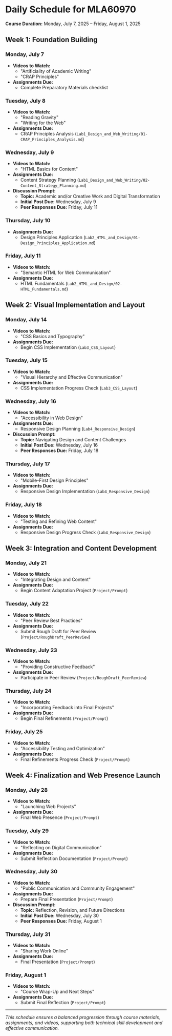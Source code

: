 # Daily Schedule for MLA60970

**Course Duration:** Monday, July 7, 2025 – Friday, August 1, 2025

## Week 1: Foundation Building

### Monday, July 7
- **Videos to Watch:**
  - "Artificiality of Academic Writing"
  - "CRAP Principles"
- **Assignments Due:**
  - Complete Preparatory Materials checklist

### Tuesday, July 8
- **Videos to Watch:**
  - "Reading Gravity"
  - "Writing for the Web"
- **Assignments Due:**
  - CRAP Principles Analysis (`Lab1_Design_and_Web_Writing/01-CRAP_Principles_Analysis.md`)

### Wednesday, July 9
- **Videos to Watch:**
  - "HTML Basics for Content"
- **Assignments Due:**
  - Content Strategy Planning (`Lab1_Design_and_Web_Writing/02-Content_Strategy_Planning.md`)
- **Discussion Prompt:**
  - **Topic:** Academic and/or Creative Work and Digital Transformation
  - **Initial Post Due:** Wednesday, July 9
  - **Peer Responses Due:** Friday, July 11

### Thursday, July 10
- **Assignments Due:**
  - Design Principles Application (`Lab2_HTML_and_Design/01-Design_Principles_Application.md`)

### Friday, July 11
- **Videos to Watch:**
  - "Semantic HTML for Web Communication"
- **Assignments Due:**
  - HTML Fundamentals (`Lab2_HTML_and_Design/02-HTML_Fundamentals.md`)

## Week 2: Visual Implementation and Layout

### Monday, July 14
- **Videos to Watch:**
  - "CSS Basics and Typography"
- **Assignments Due:**
  - Begin CSS Implementation (`Lab3_CSS_Layout`)

### Tuesday, July 15
- **Videos to Watch:**
  - "Visual Hierarchy and Effective Communication"
- **Assignments Due:**
  - CSS Implementation Progress Check (`Lab3_CSS_Layout`)

### Wednesday, July 16
- **Videos to Watch:**
  - "Accessibility in Web Design"
- **Assignments Due:**
  - Responsive Design Planning (`Lab4_Responsive_Design`)
- **Discussion Prompt:**
  - **Topic:** Navigating Design and Content Challenges
  - **Initial Post Due:** Wednesday, July 16
  - **Peer Responses Due:** Friday, July 18

### Thursday, July 17
- **Videos to Watch:**
  - "Mobile-First Design Principles"
- **Assignments Due:**
  - Responsive Design Implementation (`Lab4_Responsive_Design`)

### Friday, July 18
- **Videos to Watch:**
  - "Testing and Refining Web Content"
- **Assignments Due:**
  - Responsive Design Progress Check (`Lab4_Responsive_Design`)

## Week 3: Integration and Content Development

### Monday, July 21
- **Videos to Watch:**
  - "Integrating Design and Content"
- **Assignments Due:**
  - Begin Content Adaptation Project (`Project/Prompt`)

### Tuesday, July 22
- **Videos to Watch:**
  - "Peer Review Best Practices"
- **Assignments Due:**
  - Submit Rough Draft for Peer Review (`Project/RoughDraft_PeerReview`)

### Wednesday, July 23
- **Videos to Watch:**
  - "Providing Constructive Feedback"
- **Assignments Due:**
  - Participate in Peer Review (`Project/RoughDraft_PeerReview`)

### Thursday, July 24
- **Videos to Watch:**
  - "Incorporating Feedback into Final Projects"
- **Assignments Due:**
  - Begin Final Refinements (`Project/Prompt`)

### Friday, July 25
- **Videos to Watch:**
  - "Accessibility Testing and Optimization"
- **Assignments Due:**
  - Final Refinements Progress Check (`Project/Prompt`)

## Week 4: Finalization and Web Presence Launch

### Monday, July 28
- **Videos to Watch:**
  - "Launching Web Projects"
- **Assignments Due:**
  - Final Web Presence (`Project/Prompt`)

### Tuesday, July 29
- **Videos to Watch:**
  - "Reflecting on Digital Communication"
- **Assignments Due:**
  - Submit Reflection Documentation (`Project/Prompt`)

### Wednesday, July 30
- **Videos to Watch:**
  - "Public Communication and Community Engagement"
- **Assignments Due:**
  - Prepare Final Presentation (`Project/Prompt`)
- **Discussion Prompt:**
  - **Topic:** Reflection, Revision, and Future Directions
  - **Initial Post Due:** Wednesday, July 30
  - **Peer Responses Due:** Friday, August 1

### Thursday, July 31
- **Videos to Watch:**
  - "Sharing Work Online"
- **Assignments Due:**
  - Final Presentation (`Project/Prompt`)

### Friday, August 1
- **Videos to Watch:**
  - "Course Wrap-Up and Next Steps"
- **Assignments Due:**
  - Submit Final Reflection (`Project/Prompt`)

---

*This schedule ensures a balanced progression through course materials, assignments, and videos, supporting both technical skill development and effective communication.*
